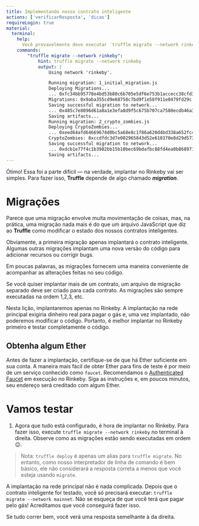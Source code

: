 ```yaml
---
title: Implementando nosso contrato inteligente
actions: ['verificarResposta', 'dicas']
requireLogin: true
material:
  terminal:
    help:
      Você provavelmente deve executar `truffle migrate --network rinkeby`.
    commands:
        "truffle migrate --network rinkeby":
            hint: truffle migrate --network rinkeby
            output: |
                Using network 'rinkeby'.

                Running migration: 1_initial_migration.js
                Deploying Migrations...
                ... 0xfc34bb95778e4bd53b80c6b705e5df6e753b1accecc38cfd35cb02c0e37ee223
                Migrations: 0x9aba355cd9e68758c7bd9f1e58f911e0479fd29c
                Saving successful migration to network...
                ... 0x485c7e8096d61a8a1e3efa8d9f5c675b707ca7580ecdb46a307b11146351fc9d
                Saving artifacts...
                Running migration: 2_crypto_zombies.js
                Deploying CryptoZombies...
                ... 0xeed64afd64669674d0bc5a68e8c1f86a620d4bd338a652fc42f54353a252d07c
                CryptoZombies: 0xccdfdc3d7e002965843d52e610370e8d29d5737f
                Saving successful migration to network...
                ... 0xdcb1e77f4c1b3982bb15b10bec69bdafbc88fd4ea0b868971e850b02875de68e
                Saving artifacts...
---
```


Ótimo! Essa foi a parte difícil — na verdade, implantar no Rinkeby vai ser simples. Para fazer isso, **Truffle** depende de algo chamado **_migration_**.

# Migrações

Parece que uma migração envolve muita movimentação de coisas, mas, na prática, uma migração nada mais é do que um arquivo JavaScript que diz ao **Truffle** como modificar o estado dos nossos contratos inteligentes.

Obviamente, a primeira migração apenas implantará o contrato inteligente. Algumas outras migrações implantam uma nova versão do código para adicionar recursos ou corrigir bugs.

Em poucas palavras, as migrações fornecem uma maneira conveniente de acompanhar as alterações feitas no seu código.

Se você quiser implantar mais de um contrato, um arquivo de migração separado deve ser criado para cada contrato. As migrações são sempre executadas na ordem 1,2,3, etc.

Nesta lição, implantaremos apenas no Rinkeby. A implantação na rede principal exigiria dinheiro real para pagar o gás e, uma vez implantado, não poderemos modificar o código. Portanto, é melhor implantar no Rinkeby primeiro e testar completamente o código.

## Obtenha algum Ether

Antes de fazer a implantação, certifique-se de que há Ether suficiente em sua conta. A maneira mais fácil de obter Ether para fins de teste é por meio de um serviço conhecido como `faucet`. Recomendamos o <a href="https://faucet.rinkeby.io/" target=”_blank”> Authenticated Faucet</a> em execução no Rinkeby. Siga as instruções e, em poucos minutos, seu endereço será creditado com algum Ether.

# Vamos testar

1. Agora que tudo está configurado, é hora de implantar no Rinkeby. Para fazer isso, execute `truffle migrate --network rinkeby` no terminal à direita. Observe como as migrações estão sendo executadas em ordem😉.

 >Nota: `truffle deploy` é apenas um alias para `truffle migrate`. No entanto, como nosso interpretador de linha de comando é bem básico, ele não considerará a resposta correta a menos que você esteja usando `migrate`.

A implantação na rede principal não é nada complicada. Depois que o contrato inteligente for testado, você só precisará executar: `truffle migrate --network mainnet`. Não se esqueça de que você terá que pagar pelo gás! Acreditamos que você conseguirá fazer isso.

Se tudo correr bem, você verá uma resposta semelhante à da direita.
